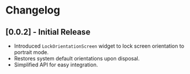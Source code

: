 # Changelog

## [0.0.2] - Initial Release
- Introduced `LockOrientationScreen` widget to lock screen orientation to portrait mode.
- Restores system default orientations upon disposal.
- Simplified API for easy integration.

